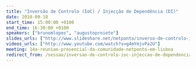 ```yaml
---
title: "Inversão de Controlo (IoC) / Injecção de Dependência (DI)"
date: 2010-09-18
start_time: 15:00:00 +0100
end_time: 16:30:00 +0100
speakers: ["brunomlopes", "augustoproiete"]
slides_urls: ["http://www.slideshare.net/netponto/inverso-de-controlo-ioc-injeco-de-dependncia-di"]
videos_urls: ["http://www.youtube.com/watch?v=g4mYmjvPa2U"]
meeting: 14a-reuniao-presencial-da-comunidade-netponto-em-lisboa
redirect_from: /sessao/inversao-de-controlo-ioc-injeccao-de-dependencia-di/
---
```

